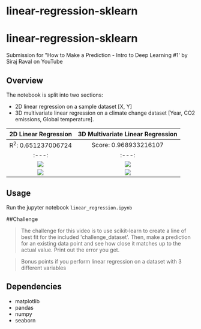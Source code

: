 # linear-regression-sklearn
# linear-regression-sklearn
Submission for "How to Make a Prediction - Intro to Deep Learning #1' by Siraj Raval on YouTube

## Overview
The notebook is split into two sections: 
* 2D linear regression on a sample dataset [X, Y]
* 3D multivariate linear regression on a climate change dataset [Year, CO2 emissions, Global temperature].

2D Linear Regression | 3D Multivariate Linear Regression 
:---: | :---: 
R<sup>2</sup>: 0.651237006724 | Score: 0.968933216107
:---: | :---: 
![](https://github.com/ludobouan/linear-regression-sklearn/blob/master/data/2D_data.png) | ![](https://github.com/ludobouan/linear-regression-sklearn/blob/master/data/3D_data.png) 
![](https://github.com/ludobouan/linear-regression-sklearn/blob/master/data/2D_regression.png) | ![](https://github.com/ludobouan/linear-regression-sklearn/blob/master/data/3D_regression.png) 


## Usage
Run the jupyter notebook `linear_regression.ipynb`

##Challenge
> The challenge for this video is to use scikit-learn to create a line of best fit for the included 'challenge_dataset'. Then, make a prediction for an existing data point and see how close it matches up to the actual value. Print out the error you get. 

> Bonus points if you perform linear regression on a dataset with 3 different variables

## Dependencies
* matplotlib
* pandas
* numpy
* seaborn
